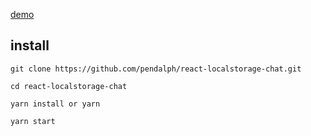 [demo](https://react-localstorage-chat.pendalph.now.sh/)


## install

```
git clone https://github.com/pendalph/react-localstorage-chat.git
```
```
cd react-localstorage-chat
```
```
yarn install or yarn
```
```
yarn start
```
